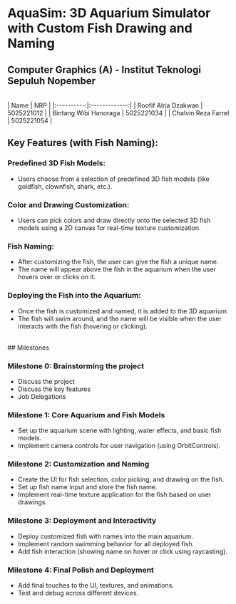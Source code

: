 # AquaSim: 3D Aquarium Simulator with Custom Fish Drawing and Naming
## Computer Graphics (A) - Institut Teknologi Sepuluh Nopember
<br>
| Name   |      NRP     |
|:----------:|:-------------:|
| Roofif Alria Dzakwan | 5025221012 |
| Bintang Wibi Hanoraga | 5025221034 |
| Chalvin Reza Farrel | 5025221054 |
<br>

## Key Features (with Fish Naming):
### Predefined 3D Fish Models:
- Users choose from a selection of predefined 3D fish models (like goldfish, clownfish, shark, etc.).

### Color and Drawing Customization:
- Users can pick colors and draw directly onto the selected 3D fish models using a 2D canvas for real-time texture customization.

### Fish Naming:
- After customizing the fish, the user can give the fish a unique name.
- The name will appear above the fish in the aquarium when the user hovers over or clicks on it.

### Deploying the Fish into the Aquarium:
- Once the fish is customized and named, it is added to the 3D aquarium.
- The fish will swim around, and the name will be visible when the user interacts with the fish (hovering or clicking).

<br> 
## Milestones

### Milestone 0: Brainstorming the project
- Discuss the project
- Discuss the key features
- Job Delegations
  
### Milestone 1: Core Aquarium and Fish Models
- Set up the aquarium scene with lighting, water effects, and basic fish models.
- Implement camera controls for user navigation (using OrbitControls).

### Milestone 2: Customization and Naming
- Create the UI for fish selection, color picking, and drawing on the fish.
- Set up fish name input and store the fish name.
- Implement real-time texture application for the fish based on user drawings.

### Milestone 3: Deployment and Interactivity
- Deploy customized fish with names into the main aquarium.
- Implement random swimming behavior for all deployed fish.
- Add fish interaction (showing name on hover or click using raycasting).

### Milestone 4: Final Polish and Deployment
- Add final touches to the UI, textures, and animations.
- Test and debug across different devices.
